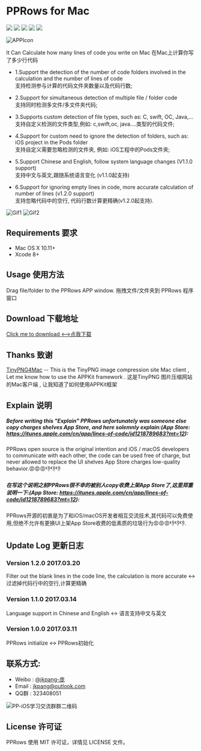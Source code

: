 # PPRows for Mac

![](https://img.shields.io/badge/platform-macOS-red.svg) ![](https://img.shields.io/badge/language-Objective--C-orange.svg)  ![](https://img.shields.io/badge/version-1.2.1-blue.svg) ![](https://img.shields.io/badge/license-MIT%20License-brightgreen.svg)  [![](https://img.shields.io/badge/weibo-jkpang--%E5%BA%9E-red.svg)](http://weibo.com/5743737098/profile?rightmod=1&wvr=6&mod=personinfo&is_all=1)

![APPIcon](https://github.com/jkpang/PPRows/blob/master/source/AppIcon.png)

It Can Calculate how many lines of code you write on Mac 
在Mac上计算你写了多少行代码

* 1.Support the detection of the number of code folders involved in the calculation and the number of lines of code</br>支持检测参与计算的代码文件夹数量以及代码行数;</br>
  
* 2.Support for simultaneous detection of multiple file / folder code </br>支持同时检测多文件/多文件夹代码;</br>
 
* 3.Supports custom detection of file types, such as: C, swift, OC, Java,... </br> 支持自定义检测的文件类型,例如: c,swift,oc, java....类型的代码文件;</br>

* 4.Support for custom need to ignore the detection of folders, such as: iOS project in the Pods folder </br>支持自定义需要忽略检测的文件夹, 例如: iOS工程中的Pods文件夹;</br>

* 5.Support Chinese and English, follow system language changes (V1.1.0 support) </br>支持中文与英文,跟随系统语言变化 (v1.1.0起支持)</br>
 
* 6.Support for ignoring empty lines in code, more accurate calculation of number of lines (v1.2.0 support) </br>支持忽略代码中的空行, 代码行数计算更精确(v1.2.0起支持).</br>


![Gif1](https://github.com/jkpang/PPRows/blob/master/source/Gif1.gif)
![Gif2](https://github.com/jkpang/PPRows/blob/master/source/Gif2.gif)

## Requirements 要求
* Mac OS X 10.11+
* Xcode 8+

## Usage 使用方法
Drag file/folder to the PPRows APP window.
拖拽文件/文件夹到 PPRows 程序窗口

## Download 下载地址
[Click me to download <-->点我下载](https://github.com/jkpang/PPRows/releases)

## Thanks 致谢
[TinyPNG4Mac](https://github.com/kyleduo/TinyPNG4Mac) -- This is the TinyPNG image compression site Mac client , Let me know how to use the APPKit framework . 这是TinyPNG 图片压缩网站的Mac客户端 , 让我知道了如何使用APPKit框架

## Explain 说明

##### Before writing this "Explain" PPRows unfortunately was someone else copy charges shelves App Store, and here solemnly explain:(App Store: https://itunes.apple.com/cn/app/lines-of-code/id1218789683?mt=12):
PPRows open source is the original intention and iOS / macOS developers to communicate with each other, the code can be used free of charge, but never allowed to replace the UI shelves App Store charges low-quality behavior.😡😡😡👎👎👎
##### 在写这个说明之前PPRows很不幸的被别人copy收费上架App Store了,这里郑重说明一下:(App Store: https://itunes.apple.com/cn/app/lines-of-code/id1218789683?mt=12):
PPRows开源的初衷是为了和iOS/macOS开发者相互交流技术,其代码可以免费使用,但绝不允许有更换UI上架App Store收费的低素质的垃圾行为😡😡😡👎👎👎.

## Update Log  更新日志
### Version 1.2.0   2017.03.20
Filter out the blank lines in the code line, the calculation is more accurate <-> 过滤掉代码行中的空行,计算更精确
### Version 1.1.0   2017.03.14
Language support in Chinese and English <-> 语言支持中文与英文
### Version 1.0.0   2017.03.11
PPRows initialize <-> PPRows初始化
 
## 联系方式:
* Weibo : [@jkpang-庞](http://weibo.com/5743737098/profile?rightmod=1&wvr=6&mod=personinfo&is_all=1)
* Email : jkpang@outlook.com
* QQ群 : 323408051

![PP-iOS学习交流群群二维码](https://github.com/jkpang/PPCounter/blob/master/PP-iOS%E5%AD%A6%E4%B9%A0%E4%BA%A4%E6%B5%81%E7%BE%A4%E7%BE%A4%E4%BA%8C%E7%BB%B4%E7%A0%81.png)

## License 许可证
PPRows 使用 MIT 许可证，详情见 LICENSE 文件。

